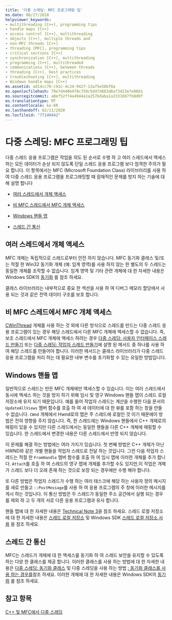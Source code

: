 ```yaml
---
title: '다중 스레딩: MFC 프로그래밍 팁'
ms.date: 08/27/2018
helpviewer_keywords:
- multithreading [C++], programming tips
- handle maps [C++]
- access control [C++], multithreading
- objects [C++], multiple threads and
- non-MFC threads [C++]
- threading [MFC], programming tips
- critical sections [C++]
- synchronization [C++], multithreading
- programming [C++], multithreaded
- communications [C++], between threads
- threading [C++], best practices
- troubleshooting [C++], multithreading
- Windows handle maps [C++]
ms.assetid: ad14cc70-c91c-4c24-942f-13a75e58bf8a
ms.openlocfilehash: 79e7d440b478c759c5d4fd683d6af3423e7e8661
ms.sourcegitcommit: a8ef52ff4a4944a1a257bdaba1a3331607fb8d0f
ms.translationtype: MT
ms.contentlocale: ko-KR
ms.lasthandoff: 02/11/2020
ms.locfileid: "77140442"
---
```

# <a name="multithreading-mfc-programming-tips"></a>다중 스레딩: MFC 프로그래밍 팁

다중 스레드 응용 프로그램은 작업을 의도 된 순서로 수행 하 고 여러 스레드에서 액세스 하는 모든 데이터가 손상 되지 않도록 단일 스레드 응용 프로그램 보다 엄격한 주의가 필요 합니다. 이 항목에서는 MFC (Microsoft Foundation Class) 라이브러리를 사용 하 여 다중 스레드 응용 프로그램을 프로그래밍할 때 잠재적인 문제를 방지 하는 기술에 대해 설명 합니다

- [여러 스레드에서 개체 액세스](#_core_accessing_objects_from_multiple_threads)

- [비 MFC 스레드에서 MFC 개체 액세스](#_core_accessing_mfc_objects_from_non.2d.mfc_threads)

- [Windows 핸들 맵](#_core_windows_handle_maps)

- [스레드 간 통신](#_core_communicating_between_threads)

## <a name="_core_accessing_objects_from_multiple_threads"></a>여러 스레드에서 개체 액세스

MFC 개체는 독립적으로 스레드로부터 안전 하지 않습니다. MFC 동기화 클래스 및/또는 적절 한 Win32 동기화 개체 (예: 임계 영역)를 사용 하지 않는 한 별도의 두 스레드는 동일한 개체를 조작할 수 없습니다. 임계 영역 및 기타 관련 개체에 대 한 자세한 내용은 Windows SDK의 [동기화](/windows/win32/Sync/synchronization) 를 참조 하세요.

클래스 라이브러리는 내부적으로 중요 한 섹션을 사용 하 여 디버그 메모리 할당에서 사용 되는 것과 같은 전역 데이터 구조를 보호 합니다.

## <a name="_core_accessing_mfc_objects_from_non.2d.mfc_threads"></a>비 MFC 스레드에서 MFC 개체 액세스

[CWinThread](../mfc/reference/cwinthread-class.md) 개체를 사용 하는 것 외에 다른 방식으로 스레드를 만드는 다중 스레드 응용 프로그램이 있는 경우 해당 스레드에서 다른 MFC 개체에 액세스할 수 없습니다. 즉, 보조 스레드에서 MFC 개체에 액세스 하려는 경우 [다중 스레딩: 사용자 인터페이스 스레드 만들기](multithreading-creating-user-interface-threads.md) 또는 [다중 스레딩: 작업자 스레드 만들기](multithreading-creating-worker-threads.md)에 설명 된 메서드 중 하나를 사용 하 여 해당 스레드를 만들어야 합니다. 이러한 메서드는 클래스 라이브러리가 다중 스레드 응용 프로그램을 처리 하는 데 필요한 내부 변수를 초기화할 수 있는 유일한 방법입니다.

## <a name="_core_windows_handle_maps"></a>Windows 핸들 맵

일반적으로 스레드는 만든 MFC 개체에만 액세스할 수 있습니다. 이는 여러 스레드에서 동시에 액세스 하는 것을 방지 하기 위해 임시 및 영구 Windows 핸들 맵이 스레드 로컬 저장소에 유지 되기 때문입니다. 예를 들어 작업자 스레드는 계산을 수행한 다음 문서의 `UpdateAllViews` 멤버 함수를 호출 하 여 새 데이터에 대 한 뷰를 포함 하는 창을 만들 수 없습니다. `CWnd` 개체에서 Hwnd로의 맵은 주 스레드에 로컬인 것 이기 때문에이 방법은 전혀 영향을 주지 않습니다. 즉, 한 스레드에는 Windows 핸들에서 C++ 개체로의 매핑이 있을 수 있지만 다른 스레드에서는 동일한 핸들을 다른 C++ 개체에 매핑할 수 있습니다. 한 스레드에서 변경한 내용은 다른 스레드에서 반영 되지 않습니다.

이 문제를 해결 하는 방법에는 여러 가지가 있습니다. 첫 번째 방법은 C++ 개체가 아닌 HWND와 같은 개별 핸들을 작업자 스레드로 전달 하는 것입니다. 그런 다음 작업자 스레드는 적절 한 `FromHandle` 멤버 함수를 호출 하 여 임시 맵에 이러한 개체를 추가 합니다. `Attach`를 호출 하 여 스레드의 영구 맵에 개체를 추가할 수도 있지만,이 작업은 개체가 스레드 보다 더 오래 존재 하는 것으로 보장 되는 경우에만 수행 해야 합니다.

또 다른 방법은 작업자 스레드가 수행 하는 여러 태스크에 해당 하는 사용자 정의 메시지를 새로 만들고 `::PostMessage`를 사용 하 여 응용 프로그램의 주 창에 이러한 메시지를 게시 하는 것입니다. 이 통신 방법은 두 스레드가 동일한 주소 공간에서 실행 되는 경우를 제외 하 고 두 개의 서로 다른 응용 프로그램과 유사 합니다.

핸들 맵에 대 한 자세한 내용은 [Technical Note 3](../mfc/tn003-mapping-of-windows-handles-to-objects.md)을 참조 하세요. 스레드 로컬 저장소에 대 한 자세한 내용은 [스레드 로컬 저장소](/windows/win32/ProcThread/thread-local-storage) 및 Windows SDK [스레드 로컬 저장소 사용](/windows/win32/ProcThread/using-thread-local-storage) 을 참조 하세요.

## <a name="_core_communicating_between_threads"></a>스레드 간 통신

MFC는 스레드가 개체에 대 한 액세스를 동기화 하 여 스레드 보안을 유지할 수 있도록 하는 다양 한 클래스를 제공 합니다. 이러한 클래스를 사용 하는 방법에 대 한 자세한 내용은 [다중 스레딩: 동기화 클래스](multithreading-how-to-use-the-synchronization-classes.md) 및 다중 스레딩을 사용 하는 방법 [: 동기화 클래스를 사용 하는 경우를](multithreading-when-to-use-the-synchronization-classes.md)참조 하세요. 이러한 개체에 대 한 자세한 내용은 Windows SDK의 [동기화](/windows/win32/Sync/synchronization) 를 참조 하세요.

## <a name="see-also"></a>참고 항목

[C++ 및 MFC에서 다중 스레딩](multithreading-with-cpp-and-mfc.md)
